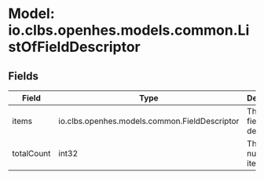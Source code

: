# Model: io.clbs.openhes.models.common.ListOfFieldDescriptor

## Fields

| Field | Type | Description |
| --- | --- | --- |
| items | io.clbs.openhes.models.common.FieldDescriptor | The list of field descriptors. |
| totalCount | int32 | The total number of items. |

